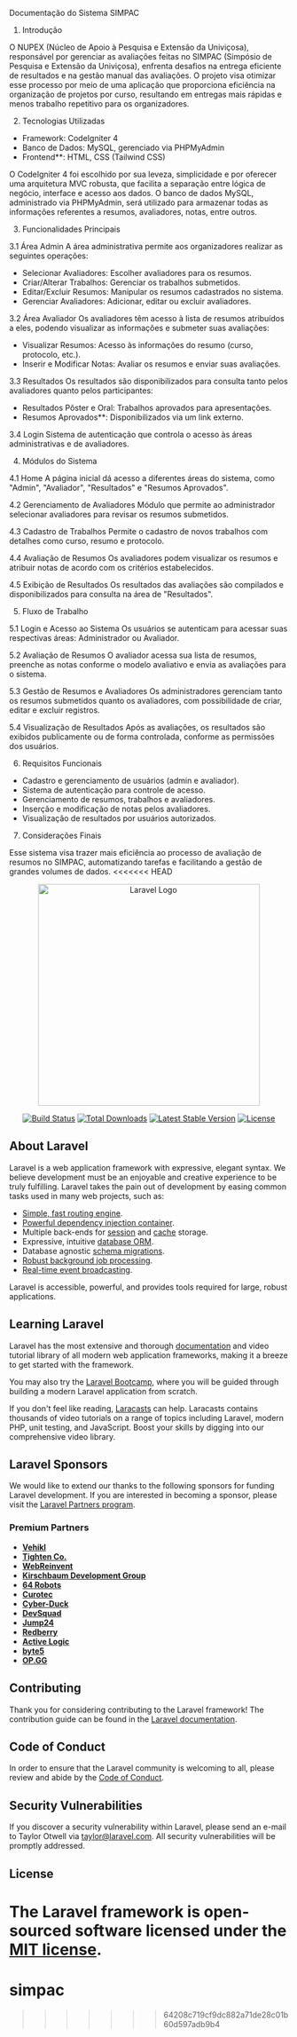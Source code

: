  Documentação do Sistema SIMPAC

 1. Introdução

O NUPEX (Núcleo de Apoio à Pesquisa e Extensão da Univiçosa), responsável por gerenciar as avaliações feitas no SIMPAC (Simpósio de Pesquisa e Extensão da Univiçosa), enfrenta desafios na entrega eficiente de resultados e na gestão manual das avaliações. O projeto visa otimizar esse processo por meio de uma aplicação que proporciona eficiência na organização de projetos por curso, resultando em entregas mais rápidas e menos trabalho repetitivo para os organizadores.

 2. Tecnologias Utilizadas

- Framework: CodeIgniter 4
- Banco de Dados: MySQL, gerenciado via PHPMyAdmin
- Frontend**: HTML, CSS (Tailwind CSS)


O CodeIgniter 4 foi escolhido por sua leveza, simplicidade e por oferecer uma arquitetura MVC robusta, que facilita a separação entre lógica de negócio, interface e acesso aos dados. O banco de dados MySQL, administrado via PHPMyAdmin, será utilizado para armazenar todas as informações referentes a resumos, avaliadores, notas, entre outros.

 3. Funcionalidades Principais

 3.1 Área Admin
A área administrativa permite aos organizadores realizar as seguintes operações:
- Selecionar Avaliadores: Escolher avaliadores para os resumos.
- Criar/Alterar Trabalhos: Gerenciar os trabalhos submetidos.
- Editar/Excluir Resumos: Manipular os resumos cadastrados no sistema.
- Gerenciar Avaliadores: Adicionar, editar ou excluir avaliadores.

 3.2 Área Avaliador
Os avaliadores têm acesso à lista de resumos atribuídos a eles, podendo visualizar as informações e submeter suas avaliações:
- Visualizar Resumos: Acesso às informações do resumo (curso, protocolo, etc.).
- Inserir e Modificar Notas: Avaliar os resumos e enviar suas avaliações.

 3.3 Resultados
Os resultados são disponibilizados para consulta tanto pelos avaliadores quanto pelos participantes:
- Resultados Pôster e Oral: Trabalhos aprovados para apresentações.
- Resumos Aprovados**: Disponibilizados via um link externo.

 3.4 Login
Sistema de autenticação que controla o acesso às áreas administrativas e de avaliadores.

 4. Módulos do Sistema

 4.1 Home
A página inicial dá acesso a diferentes áreas do sistema, como "Admin", "Avaliador", "Resultados" e "Resumos Aprovados".

 4.2 Gerenciamento de Avaliadores
Módulo que permite ao administrador selecionar avaliadores para revisar os resumos submetidos.

 4.3 Cadastro de Trabalhos
Permite o cadastro de novos trabalhos com detalhes como curso, resumo e protocolo.

 4.4 Avaliação de Resumos
Os avaliadores podem visualizar os resumos e atribuir notas de acordo com os critérios estabelecidos.

 4.5 Exibição de Resultados
Os resultados das avaliações são compilados e disponibilizados para consulta na área de "Resultados".

 5. Fluxo de Trabalho

 5.1 Login e Acesso ao Sistema
Os usuários se autenticam para acessar suas respectivas áreas: Administrador ou Avaliador.

 5.2 Avaliação de Resumos
O avaliador acessa sua lista de resumos, preenche as notas conforme o modelo avaliativo e envia as avaliações para o sistema.

 5.3 Gestão de Resumos e Avaliadores
Os administradores gerenciam tanto os resumos submetidos quanto os avaliadores, com possibilidade de criar, editar e excluir registros.

 5.4 Visualização de Resultados
Após as avaliações, os resultados são exibidos publicamente ou de forma controlada, conforme as permissões dos usuários.

 6. Requisitos Funcionais

- Cadastro e gerenciamento de usuários (admin e avaliador).
- Sistema de autenticação para controle de acesso.
- Gerenciamento de resumos, trabalhos e avaliadores.
- Inserção e modificação de notas pelos avaliadores.
- Visualização de resultados por usuários autorizados.

 7. Considerações Finais

Esse sistema visa trazer mais eficiência ao processo de avaliação de resumos no SIMPAC, automatizando tarefas e facilitando a gestão de grandes volumes de dados.
<<<<<<< HEAD
<p align="center"><a href="https://laravel.com" target="_blank"><img src="https://raw.githubusercontent.com/laravel/art/master/logo-lockup/5%20SVG/2%20CMYK/1%20Full%20Color/laravel-logolockup-cmyk-red.svg" width="400" alt="Laravel Logo"></a></p>

<p align="center">
<a href="https://github.com/laravel/framework/actions"><img src="https://github.com/laravel/framework/workflows/tests/badge.svg" alt="Build Status"></a>
<a href="https://packagist.org/packages/laravel/framework"><img src="https://img.shields.io/packagist/dt/laravel/framework" alt="Total Downloads"></a>
<a href="https://packagist.org/packages/laravel/framework"><img src="https://img.shields.io/packagist/v/laravel/framework" alt="Latest Stable Version"></a>
<a href="https://packagist.org/packages/laravel/framework"><img src="https://img.shields.io/packagist/l/laravel/framework" alt="License"></a>
</p>

## About Laravel

Laravel is a web application framework with expressive, elegant syntax. We believe development must be an enjoyable and creative experience to be truly fulfilling. Laravel takes the pain out of development by easing common tasks used in many web projects, such as:

- [Simple, fast routing engine](https://laravel.com/docs/routing).
- [Powerful dependency injection container](https://laravel.com/docs/container).
- Multiple back-ends for [session](https://laravel.com/docs/session) and [cache](https://laravel.com/docs/cache) storage.
- Expressive, intuitive [database ORM](https://laravel.com/docs/eloquent).
- Database agnostic [schema migrations](https://laravel.com/docs/migrations).
- [Robust background job processing](https://laravel.com/docs/queues).
- [Real-time event broadcasting](https://laravel.com/docs/broadcasting).

Laravel is accessible, powerful, and provides tools required for large, robust applications.

## Learning Laravel

Laravel has the most extensive and thorough [documentation](https://laravel.com/docs) and video tutorial library of all modern web application frameworks, making it a breeze to get started with the framework.

You may also try the [Laravel Bootcamp](https://bootcamp.laravel.com), where you will be guided through building a modern Laravel application from scratch.

If you don't feel like reading, [Laracasts](https://laracasts.com) can help. Laracasts contains thousands of video tutorials on a range of topics including Laravel, modern PHP, unit testing, and JavaScript. Boost your skills by digging into our comprehensive video library.

## Laravel Sponsors

We would like to extend our thanks to the following sponsors for funding Laravel development. If you are interested in becoming a sponsor, please visit the [Laravel Partners program](https://partners.laravel.com).

### Premium Partners

- **[Vehikl](https://vehikl.com/)**
- **[Tighten Co.](https://tighten.co)**
- **[WebReinvent](https://webreinvent.com/)**
- **[Kirschbaum Development Group](https://kirschbaumdevelopment.com)**
- **[64 Robots](https://64robots.com)**
- **[Curotec](https://www.curotec.com/services/technologies/laravel/)**
- **[Cyber-Duck](https://cyber-duck.co.uk)**
- **[DevSquad](https://devsquad.com/hire-laravel-developers)**
- **[Jump24](https://jump24.co.uk)**
- **[Redberry](https://redberry.international/laravel/)**
- **[Active Logic](https://activelogic.com)**
- **[byte5](https://byte5.de)**
- **[OP.GG](https://op.gg)**

## Contributing

Thank you for considering contributing to the Laravel framework! The contribution guide can be found in the [Laravel documentation](https://laravel.com/docs/contributions).

## Code of Conduct

In order to ensure that the Laravel community is welcoming to all, please review and abide by the [Code of Conduct](https://laravel.com/docs/contributions#code-of-conduct).

## Security Vulnerabilities

If you discover a security vulnerability within Laravel, please send an e-mail to Taylor Otwell via [taylor@laravel.com](mailto:taylor@laravel.com). All security vulnerabilities will be promptly addressed.

## License

The Laravel framework is open-sourced software licensed under the [MIT license](https://opensource.org/licenses/MIT).
=======
# simpac
>>>>>>> 64208c719cf9dc882a71de28c01b60d597adb9b4
